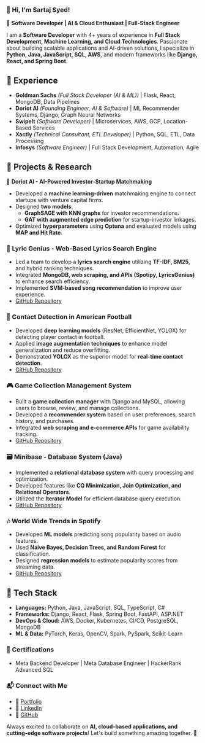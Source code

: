 ### 👋 Hi, I'm Sartaj Syed!

🚀 **Software Developer | AI & Cloud Enthusiast | Full-Stack Engineer**

I am a **Software Developer** with 4+ years of experience in **Full Stack Development, Machine Learning, and Cloud Technologies**. Passionate about building scalable applications and AI-driven solutions, I specialize in **Python, Java, JavaScript, SQL, AWS**, and modern frameworks like **Django, React, and Spring Boot**.

## 💼 Experience
- **Goldman Sachs** *(Full Stack Developer (AI & ML))* | Flask, React, MongoDB, Data Pipelines
- **Doriot AI** *(Founding Engineer, AI & Software)* | ML Recommender Systems, Django, Graph Neural Networks  
- **SwipeIt** *(Software Developer)* | Microservices, AWS, GCP, Location-Based Services  
- **Xactly** *(Technical Consultant, ETL Developer)* | Python, SQL, ETL, Data Processing  
- **Infosys** *(Software Engineer)* | Full Stack Development, Automation, Agile  


## 🚀 Projects & Research

🎯 **Doriot AI - AI-Powered Investor-Startup Matchmaking**  
- Developed a **machine learning-driven** matchmaking engine to connect startups with venture capital firms.  
- Designed **two models**:  
  - **GraphSAGE with KNN graphs** for investor recommendations.  
  - **GAT with augmented edge prediction** for startup-investor linkages.  
- Optimized **hyperparameters** using **Optuna** and evaluated models using **MAP and Hit Rate**.  


### 🎵 Lyric Genius - Web-Based Lyrics Search Engine
- Led a team to develop a **lyrics search engine** utilizing **TF-IDF, BM25**, and hybrid ranking techniques.
- Integrated **MongoDB, web scraping, and APIs (Spotipy, LyricsGenius)** to enhance search efficiency.
- Implemented **SVM-based song recommendation** to improve user experience.
- [GitHub Repository](https://github.com/sartaj04/lyric_search_engine)

### 🏈 Contact Detection in American Football
- Developed **deep learning models** (ResNet, EfficientNet, YOLOX) for detecting player contact in football.
- Applied **image augmentation techniques** to enhance model generalization and reduce overfitting.
- Demonstrated **YOLOX** as the superior model for **real-time contact detection**.
- [GitHub Repository](https://github.com/sartaj04/American_Football_Contact_Detection)

### 🎮 Game Collection Management System
- Built a **game collection manager** with Django and MySQL, allowing users to browse, review, and manage collections.
- Developed a **recommender system** based on user preferences, search history, and purchases.
- Integrated **web scraping and e-commerce APIs** for game availability tracking.
- [GitHub Repository](https://github.com/sartaj04/Game_Collection_Management_System)

### 🗃️ Minibase - Database System (Java)
- Implemented a **relational database system** with query processing and optimization.
- Developed features like **CQ Minimization, Join Optimization, and Relational Operators**.
- Utilized the **Iterator Model** for efficient database query execution.
- [GitHub Repository](https://github.com/sartaj04/Minibase)

### 🎶 World Wide Trends in Spotify
- Developed **ML models** predicting song popularity based on audio features.
- Used **Naive Bayes, Decision Trees, and Random Forest** for classification.
- Designed **regression models** to estimate popularity scores from streaming data.
- [GitHub Repository](https://github.com/sartaj04/worldwide_trends_in_spotify)


## 🔧 Tech Stack
- **Languages:** Python, Java, JavaScript, SQL, TypeScript, C#
- **Frameworks:** Django, React, Flask, Spring Boot, FastAPI, ASP.NET
- **DevOps & Cloud:** AWS, Docker, Kubernetes, CI/CD, PostgreSQL, MongoDB
- **ML & Data:** PyTorch, Keras, OpenCV, Spark, PySpark, Scikit-Learn

### 📜 Certifications
- Meta Backend Developer | Meta Database Engineer | HackerRank Advanced SQL

### 📬 Connect with Me
- 🔗 [Portfolio](https://sartaj04.github.io/)
- 💼 [LinkedIn](https://www.linkedin.com/in/sartaj-syed/)
- 📂 [GitHub](https://github.com/sartaj04)

Always excited to collaborate on **AI, cloud-based applications, and cutting-edge software projects**! Let's build something amazing together. 🚀
